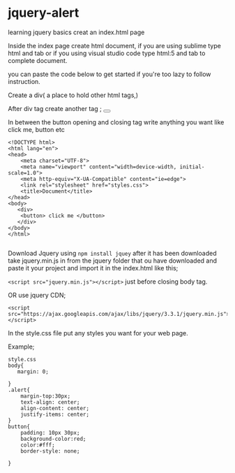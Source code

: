 # jquery-alert
learning jquery basics 
creat an index.html page 

Inside the index page create html document, if you are using sublime type html and tab or if you using visual studio code type html:5 and tab to complete document.

you can paste the code below to get started if you're too lazy to follow instruction.

<!DOCTYPE html>
<html lang="en">
<head>
    <meta charset="UTF-8">
    <meta name="viewport" content="width=device-width, initial-scale=1.0">
    <meta http-equiv="X-UA-Compatible" content="ie=edge">
    <link rel="stylesheet" href="styles.css">
    <title>Document</title>
</head>
<body>
   
</body>
</html>
Create a div( a place to hold other html tags,)

After div tag create another tag ; <button></button>

In between the button opening and closing tag write anything you want like click me, button etc
```
<!DOCTYPE html>
<html lang="en">
<head>
    <meta charset="UTF-8">
    <meta name="viewport" content="width=device-width, initial-scale=1.0">
    <meta http-equiv="X-UA-Compatible" content="ie=edge">
    <link rel="stylesheet" href="styles.css">
    <title>Document</title>
</head>
<body>
   <div> 
    <button> click me </button>
   </div>
</body>
</html>
 
 ```
Download Jquery using ```npm install jquey``` after it has been downloaded take jquery.min.js in from the jquery folder that ou have downloaded and paste it your project and import it in the index.html like this;

``` <script src="jquery.min.js"></script> ``` just before closing body tag.

OR use jquery CDN;

```
<script src="https://ajax.googleapis.com/ajax/libs/jquery/3.3.1/jquery.min.js"></script>

```

In the style.css file put any styles you want for your web page.

Example;
```
style.css
body{
   margin: 0; 
   
}
.alert{
    margin-top:30px;
    text-align: center;
    align-content: center;
    justify-items: center;
}
button{
    padding: 10px 30px;
    background-color:red;
    color:#fff;
    border-style: none;

}

```
